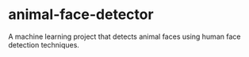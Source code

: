 # animal-face-detector
A machine learning project that detects animal faces using human face detection techniques.
